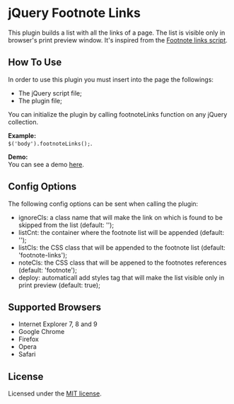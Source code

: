 # jQuery Footnote Links
This plugin builds a list with all the links of a page. The list is visible only in browser's print preview window. It's inspired from the [Footnote links script](http://v2.easy-designs.net/code/footnoteLinks).

## How To Use
In order to use this plugin you must insert into the page the followings:

- The jQuery script file;
- The plugin file;

You can initialize the plugin by calling footnoteLinks function on any jQuery collection.  

**Example:**  
``$('body').footnoteLinks();``.

**Demo:**  
You can see a demo [here](http://dompuiu.github.com/jquery-footnote-links/demo/index.html).

## Config Options
The following config options can be sent when calling the plugin:

- ignoreCls: a class name that will make the link on which is found to be skipped from the list (default: '');
- listCnt: the container where the footnote list will be appended (default: '');
- listCls: the CSS class that will be appended to the footnote list (default: 'footnote-links');
- noteCls: the CSS class that will be appened to the footnotes references (default: 'footnote');
- deploy: automaticall add styles tag that will make the list visible only in print preview (default: true);

## Supported Browsers
- Internet Explorer 7, 8 and 9
- Google Chrome
- Firefox
- Opera
- Safari

## License
Licensed under the [MIT license](http://www.opensource.org/licenses/mit-license.php).
